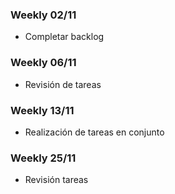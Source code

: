 ### Weekly 02/11

- Completar backlog

### Weekly 06/11 

- Revisión de tareas

### Weekly 13/11 

- Realización de tareas en conjunto

### Weekly 25/11 

- Revisión tareas